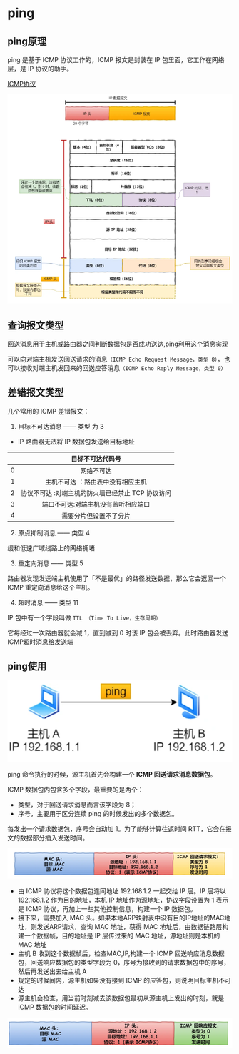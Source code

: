 # ping

## ping原理

ping 是基于 ICMP 协议工作的，ICMP 报文是封装在 IP 包里面，它工作在网络层，是 IP 协议的助手。    

[ICMP协议](../IP/IP%E7%9B%B8%E5%85%B3%E5%8D%8F%E8%AE%AE.md)

![ICMP](./images/ICMP2.png)  


## 查询报文类型    

回送消息用于主机或路由器之间判断数据包是否成功送达,ping利用这个消息实现   

可以向对端主机发送回送请求的消息`（ICMP Echo Request Message，类型 8）`，也可以接收对端主机发回来的回送应答消息`（ICMP Echo Reply Message，类型 0）`


## 差错报文类型  

几个常用的 ICMP 差错报文：

1. 目标不可达消息 —— 类型 为 3  
  - IP 路由器无法将 IP 数据包发送给目标地址   

|  | 目标不可达代码号 |
| :----:| :----: |
| 0 | 网络不可达 |
| 1 | 主机不可达 ：路由表中没有相应主机|
| 2 | 协议不可达 :对端主机的防火墙已经禁止 TCP 协议访问|
| 3 | 端口不可达:对端主机没有监听相应端口|
| 4 | 需要分片但设置不了分片 |    


2. 原点抑制消息 —— 类型 4   

缓和低速广域线路上的网络拥堵


3. 重定向消息 —— 类型 5   

路由器发现发送端主机使用了「不是最优」的路径发送数据，那么它会返回一个 ICMP 重定向消息给这个主机。  


4. 超时消息 —— 类型 11   

IP 包中有一个字段叫做 `TTL （Time To Live，生存周期）`  

它每经过一次路由器就会减 1，直到减到 0 时该 IP 包会被丢弃。此时路由器发送ICMP超时消息给发送端
 

 ## ping使用   

 ![ping](./images/ping.png)   

ping 命令执行的时候，源主机首先会构建一个 **ICMP 回送请求消息数据包**。   

ICMP 数据包内包含多个字段，最重要的是两个：   

- 类型，对于回送请求消息而言该字段为 8；
- 序号，主要用于区分连续 ping 的时候发出的多个数据包。     

每发出一个请求数据包，序号会自动加 1。为了能够计算往返时间 RTT，它会在报文的数据部分插入发送时间。    

![icmp3](./images/icmp3.png)  

- 由 ICMP 协议将这个数据包连同地址 192.168.1.2 一起交给 IP 层。IP 层将以 192.168.1.2 作为目的地址，本机 IP 地址作为源地址，协议字段设置为 1 表示是 ICMP 协议，再加上一些其他控制信息，构建一个 IP 数据包。     
- 接下来，需要加入 MAC 头。如果本地ARP映射表中没有目的IP地址的MAC地址，则发送ARP请求，查询 MAC 地址，获得 MAC 地址后，由数据链路层构建一个数据帧，目的地址是 IP 层传过来的 MAC 地址，源地址则是本机的 MAC 地址   
- 主机 B 收到这个数据帧后，检查MAC,IP,构建一个 ICMP 回送响应消息数据包，回送响应数据包的类型字段为 0，序号为接收到的请求数据包中的序号，然后再发送出去给主机 A   
- 规定的时候间内，源主机如果没有接到 ICMP 的应答包，则说明目标主机不可达   
- 源主机会检查，用当前时刻减去该数据包最初从源主机上发出的时刻，就是 ICMP 数据包的时间延迟。    


![icmp4](./images/icmp4.png)

